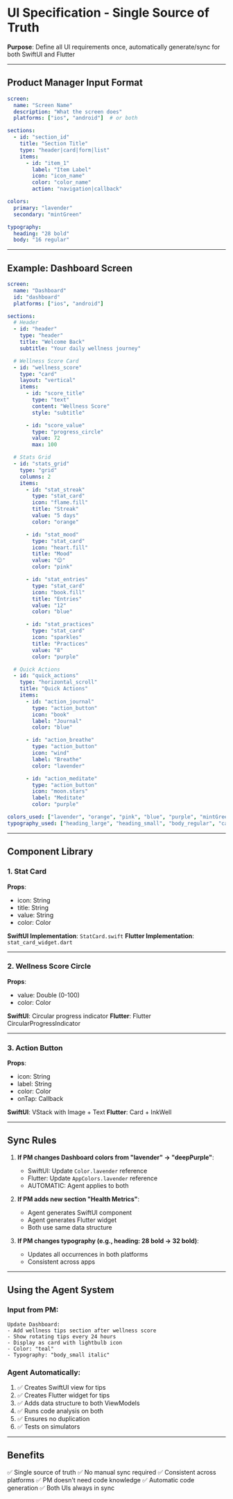 # UI Specification - Single Source of Truth

**Purpose**: Define all UI requirements once, automatically generate/sync for both SwiftUI and Flutter

---

## Product Manager Input Format

```yaml
screen:
  name: "Screen Name"
  description: "What the screen does"
  platforms: ["ios", "android"]  # or both

sections:
  - id: "section_id"
    title: "Section Title"
    type: "header|card|form|list"
    items:
      - id: "item_1"
        label: "Item Label"
        icon: "icon_name"
        color: "color_name"
        action: "navigation|callback"

colors:
  primary: "lavender"
  secondary: "mintGreen"

typography:
  heading: "28 bold"
  body: "16 regular"
```

---

## Example: Dashboard Screen

```yaml
screen:
  name: "Dashboard"
  id: "dashboard"
  platforms: ["ios", "android"]

sections:
  # Header
  - id: "header"
    type: "header"
    title: "Welcome Back"
    subtitle: "Your daily wellness journey"

  # Wellness Score Card
  - id: "wellness_score"
    type: "card"
    layout: "vertical"
    items:
      - id: "score_title"
        type: "text"
        content: "Wellness Score"
        style: "subtitle"

      - id: "score_value"
        type: "progress_circle"
        value: 72
        max: 100

  # Stats Grid
  - id: "stats_grid"
    type: "grid"
    columns: 2
    items:
      - id: "stat_streak"
        type: "stat_card"
        icon: "flame.fill"
        title: "Streak"
        value: "5 days"
        color: "orange"

      - id: "stat_mood"
        type: "stat_card"
        icon: "heart.fill"
        title: "Mood"
        value: "😊"
        color: "pink"

      - id: "stat_entries"
        type: "stat_card"
        icon: "book.fill"
        title: "Entries"
        value: "12"
        color: "blue"

      - id: "stat_practices"
        type: "stat_card"
        icon: "sparkles"
        title: "Practices"
        value: "8"
        color: "purple"

  # Quick Actions
  - id: "quick_actions"
    type: "horizontal_scroll"
    title: "Quick Actions"
    items:
      - id: "action_journal"
        type: "action_button"
        icon: "book"
        label: "Journal"
        color: "blue"

      - id: "action_breathe"
        type: "action_button"
        icon: "wind"
        label: "Breathe"
        color: "lavender"

      - id: "action_meditate"
        type: "action_button"
        icon: "moon.stars"
        label: "Meditate"
        color: "purple"

colors_used: ["lavender", "orange", "pink", "blue", "purple", "mintGreen"]
typography_used: ["heading_large", "heading_small", "body_regular", "caption"]
```

---

## Component Library

### 1. Stat Card
**Props**:
- icon: String
- title: String
- value: String
- color: Color

**SwiftUI Implementation**: `StatCard.swift`
**Flutter Implementation**: `stat_card_widget.dart`

---

### 2. Wellness Score Circle
**Props**:
- value: Double (0-100)
- color: Color

**SwiftUI**: Circular progress indicator
**Flutter**: Flutter CircularProgressIndicator

---

### 3. Action Button
**Props**:
- icon: String
- label: String
- color: Color
- onTap: Callback

**SwiftUI**: VStack with Image + Text
**Flutter**: Card + InkWell

---

## Sync Rules

1. **If PM changes Dashboard colors from "lavender" → "deepPurple"**:
   - SwiftUI: Update `Color.lavender` reference
   - Flutter: Update `AppColors.lavender` reference
   - AUTOMATIC: Agent applies to both

2. **If PM adds new section "Health Metrics"**:
   - Agent generates SwiftUI component
   - Agent generates Flutter widget
   - Both use same data structure

3. **If PM changes typography (e.g., heading: 28 bold → 32 bold)**:
   - Updates all occurrences in both platforms
   - Consistent across apps

---

## Using the Agent System

### Input from PM:
```
Update Dashboard:
- Add wellness tips section after wellness score
- Show rotating tips every 24 hours
- Display as card with lightbulb icon
- Color: "teal"
- Typography: "body_small italic"
```

### Agent Automatically:
1. ✅ Creates SwiftUI view for tips
2. ✅ Creates Flutter widget for tips
3. ✅ Adds data structure to both ViewModels
4. ✅ Runs code analysis on both
5. ✅ Ensures no duplication
6. ✅ Tests on simulators

---

## Benefits

✅ Single source of truth
✅ No manual sync required
✅ Consistent across platforms
✅ PM doesn't need code knowledge
✅ Automatic code generation
✅ Both UIs always in sync

